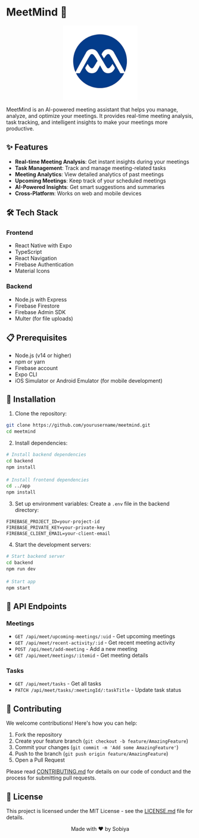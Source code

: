 # MeetMind 🧠

<div align="center">
  <img src="assets/images/app-logo.png" alt="MeetMind Logo" width="200"/>
</div>

MeetMind is an AI-powered meeting assistant that helps you manage, analyze, and optimize your meetings. It provides real-time meeting analysis, task tracking, and intelligent insights to make your meetings more productive.

## ✨ Features

- **Real-time Meeting Analysis**: Get instant insights during your meetings
- **Task Management**: Track and manage meeting-related tasks
- **Meeting Analytics**: View detailed analytics of past meetings
- **Upcoming Meetings**: Keep track of your scheduled meetings
- **AI-Powered Insights**: Get smart suggestions and summaries
- **Cross-Platform**: Works on web and mobile devices

## 🛠️ Tech Stack

### Frontend
- React Native with Expo
- TypeScript
- React Navigation
- Firebase Authentication
- Material Icons

### Backend
- Node.js with Express
- Firebase Firestore
- Firebase Admin SDK
- Multer (for file uploads)

## 📋 Prerequisites

- Node.js (v14 or higher)
- npm or yarn
- Firebase account
- Expo CLI
- iOS Simulator or Android Emulator (for mobile development)

## 🚀 Installation

1. Clone the repository:
```bash
git clone https://github.com/yourusername/meetmind.git
cd meetmind
```

2. Install dependencies:
```bash
# Install backend dependencies
cd backend
npm install

# Install frontend dependencies
cd ../app
npm install
```

3. Set up environment variables:
Create a `.env` file in the backend directory:
```env
FIREBASE_PROJECT_ID=your-project-id
FIREBASE_PRIVATE_KEY=your-private-key
FIREBASE_CLIENT_EMAIL=your-client-email
```

4. Start the development servers:
```bash
# Start backend server
cd backend
npm run dev

# Start app
npm start
```

## 📱 API Endpoints

### Meetings
- `GET /api/meet/upcoming-meetings/:uid` - Get upcoming meetings
- `GET /api/meet/recent-activity/:id` - Get recent meeting activity
- `POST /api/meet/add-meeting` - Add a new meeting
- `GET /api/meet/meetings/:itemid` - Get meeting details

### Tasks
- `GET /api/meet/tasks` - Get all tasks
- `PATCH /api/meet/tasks/:meetingId/:taskTitle` - Update task status

## 🤝 Contributing

We welcome contributions! Here's how you can help:

1. Fork the repository
2. Create your feature branch (`git checkout -b feature/AmazingFeature`)
3. Commit your changes (`git commit -m 'Add some AmazingFeature'`)
4. Push to the branch (`git push origin feature/AmazingFeature`)
5. Open a Pull Request

Please read [CONTRIBUTING.md](CONTRIBUTING.md) for details on our code of conduct and the process for submitting pull requests.

## 📄 License

This project is licensed under the MIT License - see the [LICENSE.md](LICENSE.md) file for details.



<div align="center">
  Made with ❤️ by Sobiya
</div>